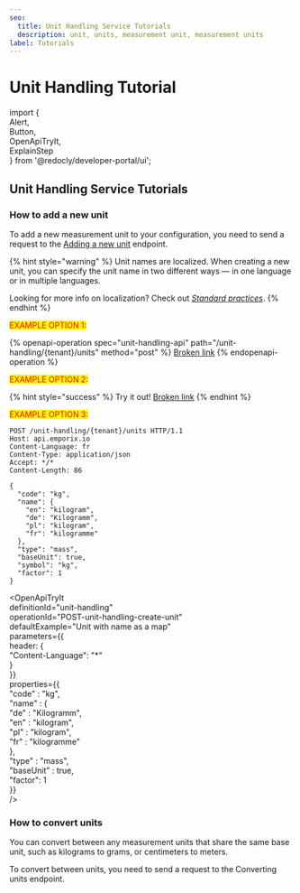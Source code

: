 ```yaml
---
seo:
  title: Unit Handling Service Tutorials
  description: unit, units, measurement unit, measurement units
label: Tutorials
---
```


# Unit Handling Tutorial

import {\
Alert,\
Button,\
OpenApiTryIt,\
ExplainStep\
} from '@redocly/developer-portal/ui';

## Unit Handling Service Tutorials

### How to add a new unit

To add a new measurement unit to your configuration, you need to send a request to the [Adding a new unit](broken-reference) endpoint.

{% hint style="warning" %}
Unit names are localized. When creating a new unit, you can specify the unit name in two different ways — in one language or in multiple languages.

Looking for more info on localization? Check out [_Standard practices_](../../content/standard-practices/).
{% endhint %}

<mark style="color:red;">EXAMPLE OPTION 1:</mark>

{% openapi-operation spec="unit-handling-api" path="/unit-handling/{tenant}/units" method="post" %}
[Broken link](broken-reference)
{% endopenapi-operation %}

<mark style="color:red;">EXAMPLE OPTION 2:</mark>

{% hint style="success" %}
Try it out! [Broken link](broken-reference "mention")
{% endhint %}

<mark style="color:red;">EXAMPLE OPTION 3:</mark>

```
POST /unit-handling/{tenant}/units HTTP/1.1
Host: api.emporix.io
Content-Language: fr
Content-Type: application/json
Accept: */*
Content-Length: 86

{
  "code": "kg",
  "name": {
    "en": "kilogram",
    "de": "Kilogramm",
    "pl": "kilogram",
    "fr": "kilogramme"
  },
  "type": "mass",
  "baseUnit": true,
  "symbol": "kg",
  "factor": 1
}
```

\<OpenApiTryIt\
definitionId="unit-handling"\
operationId="POST-unit-handling-create-unit"\
defaultExample="Unit with name as a map"\
parameters=\{{\
header: {\
"Content-Language": "\*"\
}\
\}}\
properties=\{{\
"code" : "kg",\
"name" : {\
"de" : "Kilogramm",\
"en" : "kilogram",\
"pl" : "kilogram",\
"fr" : "kilogramme"\
},\
"type" : "mass",\
"baseUnit" : true,\
"factor": 1\
\}}\
/>

### How to convert units

You can convert between any measurement units that share the same base unit, such as kilograms to grams, or centimeters to meters.

To convert between units, you need to send a request to the Converting units endpoint.
